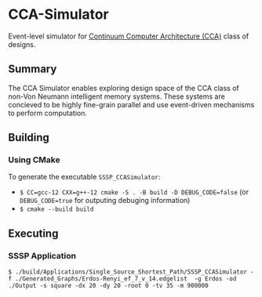 # CCA-Simulator
Event-level simulator for [Continuum Computer Architecture (CCA)](https://superfri.org/index.php/superfri/article/view/188) class of designs.

## Summary
The CCA Simulator enables exploring design space of the CCA class of non-Von Neumann intelligent memory systems. These systems are concieved to be highly fine-grain parallel and use event-driven mechanisms to perform computation.

## Building
### Using CMake
To generate the executable `SSSP_CCASimulator`:

- `$ CC=gcc-12 CXX=g++-12 cmake -S . -B build -D DEBUG_CODE=false` (or `DEBUG_CODE=true` for outputing debuging information)
- `$ cmake --build build`

## Executing
### SSSP Application
`$ ./build/Applications/Single_Source_Shortest_Path/SSSP_CCASimulator -f ./Generated_Graphs/Erdos-Renyi_ef_7_v_14.edgelist  -g Erdos -od ./Output -s square -dx 20 -dy 20 -root 0 -tv 35 -m 900000`
